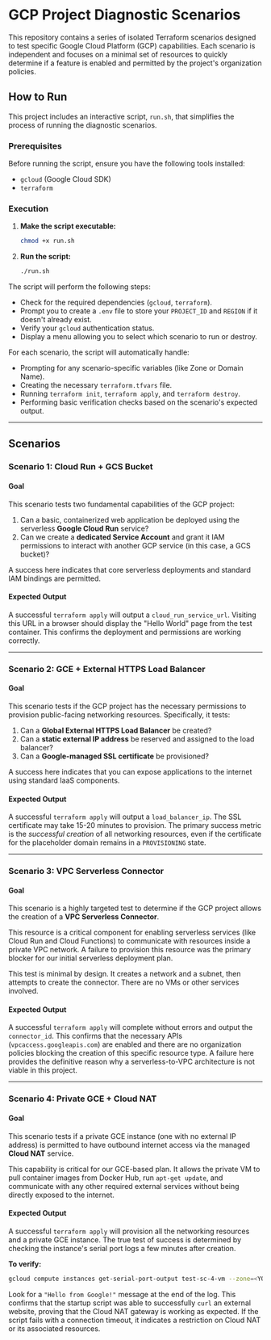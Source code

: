 # GCP Project Diagnostic Scenarios

This repository contains a series of isolated Terraform scenarios designed to test specific Google Cloud Platform (GCP) capabilities. Each scenario is independent and focuses on a minimal set of resources to quickly determine if a feature is enabled and permitted by the project's organization policies.

## How to Run

This project includes an interactive script, `run.sh`, that simplifies the process of running the diagnostic scenarios.

### Prerequisites

Before running the script, ensure you have the following tools installed:
*   `gcloud` (Google Cloud SDK)
*   `terraform`

### Execution

1.  **Make the script executable:**
    ```bash
    chmod +x run.sh
    ```

2.  **Run the script:**
    ```bash
    ./run.sh
    ```

The script will perform the following steps:
*   Check for the required dependencies (`gcloud`, `terraform`).
*   Prompt you to create a `.env` file to store your `PROJECT_ID` and `REGION` if it doesn't already exist.
*   Verify your `gcloud` authentication status.
*   Display a menu allowing you to select which scenario to run or destroy.

For each scenario, the script will automatically handle:
*   Prompting for any scenario-specific variables (like Zone or Domain Name).
*   Creating the necessary `terraform.tfvars` file.
*   Running `terraform init`, `terraform apply`, and `terraform destroy`.
*   Performing basic verification checks based on the scenario's expected output.

---

## Scenarios

### Scenario 1: Cloud Run + GCS Bucket

#### Goal
This scenario tests two fundamental capabilities of the GCP project:
1.  Can a basic, containerized web application be deployed using the serverless **Google Cloud Run** service?
2.  Can we create a **dedicated Service Account** and grant it IAM permissions to interact with another GCP service (in this case, a GCS bucket)?

A success here indicates that core serverless deployments and standard IAM bindings are permitted.

#### Expected Output
A successful `terraform apply` will output a `cloud_run_service_url`. Visiting this URL in a browser should display the "Hello World" page from the test container. This confirms the deployment and permissions are working correctly.

---

### Scenario 2: GCE + External HTTPS Load Balancer

#### Goal
This scenario tests if the GCP project has the necessary permissions to provision public-facing networking resources. Specifically, it tests:
1.  Can a **Global External HTTPS Load Balancer** be created?
2.  Can a **static external IP address** be reserved and assigned to the load balancer?
3.  Can a **Google-managed SSL certificate** be provisioned?

A success here indicates that you can expose applications to the internet using standard IaaS components.

#### Expected Output
A successful `terraform apply` will output a `load_balancer_ip`. The SSL certificate may take 15-20 minutes to provision. The primary success metric is the *successful creation* of all networking resources, even if the certificate for the placeholder domain remains in a `PROVISIONING` state.

---

### Scenario 3: VPC Serverless Connector

#### Goal
This scenario is a highly targeted test to determine if the GCP project allows the creation of a **VPC Serverless Connector**.

This resource is a critical component for enabling serverless services (like Cloud Run and Cloud Functions) to communicate with resources inside a private VPC network. A failure to provision this resource was the primary blocker for our initial serverless deployment plan.

This test is minimal by design. It creates a network and a subnet, then attempts to create the connector. There are no VMs or other services involved.

#### Expected Output
A successful `terraform apply` will complete without errors and output the `connector_id`. This confirms that the necessary APIs (`vpcaccess.googleapis.com`) are enabled and there are no organization policies blocking the creation of this specific resource type. A failure here provides the definitive reason why a serverless-to-VPC architecture is not viable in this project.

---

### Scenario 4: Private GCE + Cloud NAT

#### Goal
This scenario tests if a private GCE instance (one with no external IP address) is permitted to have outbound internet access via the managed **Cloud NAT** service.

This capability is critical for our GCE-based plan. It allows the private VM to pull container images from Docker Hub, run `apt-get update`, and communicate with any other required external services without being directly exposed to the internet.

#### Expected Output
A successful `terraform apply` will provision all the networking resources and a private GCE instance. The true test of success is determined by checking the instance's serial port logs a few minutes after creation.

**To verify:**
```bash
gcloud compute instances get-serial-port-output test-sc-4-vm --zone=<YOUR_ZONE> --project=<YOUR_PROJECT_ID>
```
Look for a `"Hello from Google!"` message at the end of the log. This confirms that the startup script was able to successfully `curl` an external website, proving that the Cloud NAT gateway is working as expected. If the script fails with a connection timeout, it indicates a restriction on Cloud NAT or its associated resources.